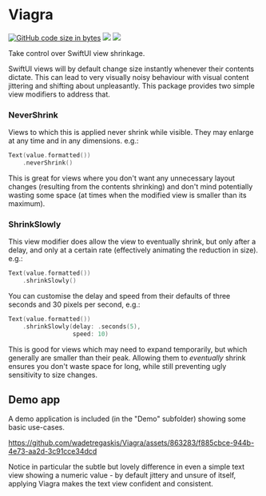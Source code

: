 #  Viagra

[![GitHub code size in bytes](https://img.shields.io/github/languages/code-size/wadetregaskis/Viagra.svg)]()
[![](https://img.shields.io/endpoint?url=https%3A%2F%2Fswiftpackageindex.com%2Fapi%2Fpackages%2Fwadetregaskis%2FViagra%2Fbadge%3Ftype%3Dplatforms)](https://swiftpackageindex.com/wadetregaskis/Viagra)
[![](https://img.shields.io/endpoint?url=https%3A%2F%2Fswiftpackageindex.com%2Fapi%2Fpackages%2Fwadetregaskis%2FViagra%2Fbadge%3Ftype%3Dswift-versions)](https://swiftpackageindex.com/wadetregaskis/Viagra)

Take control over SwiftUI view shrinkage.

SwiftUI views will by default change size instantly whenever their contents dictate.  This can lead to very visually noisy behaviour with visual content jittering and shifting about unpleasantly.  This package provides two simple view modifiers to address that.

### NeverShrink

Views to which this is applied never shrink while visible.  They may enlarge at any time and in any dimensions.  e.g.:

```swift
Text(value.formatted())
    .neverShrink()
```

This is great for views where you don't want any unnecessary layout changes (resulting from the contents shrinking) and don't mind potentially wasting some space (at times when the modified view is smaller than its maximum).

### ShrinkSlowly

This view modifier does allow the view to eventually shrink, but only after a delay, and only at a certain rate (effectively animating the reduction in size).  e.g.:

```swift
Text(value.formatted())
    .shrinkSlowly()
```

You can customise the delay and speed from their defaults of three seconds and 30 pixels per second, e.g.:

```swift
Text(value.formatted())
    .shrinkSlowly(delay: .seconds(5),
                  speed: 10)
```

This is good for views which may need to expand temporarily, but which generally are smaller than their peak.  Allowing them to _eventually_ shrink ensures you don't waste space for long, while still preventing ugly sensitivity to size changes.

## Demo app

A demo application is included (in the "Demo" subfolder) showing some basic use-cases.

https://github.com/wadetregaskis/Viagra/assets/863283/f885cbce-944b-4e73-aa2d-3c91cce34dcd

Notice in particular the subtle but lovely difference in even a simple text view showing a numeric value - by default jittery and unsure of itself, applying Viagra makes the text view confident and consistent.
